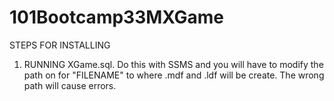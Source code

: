 # 101Bootcamp33MXGame


STEPS FOR INSTALLING

1. RUNNING XGame.sql. Do this with SSMS and you will have to modify the path on for "FILENAME" to where .mdf and .ldf will be create. The wrong path will cause errors.
